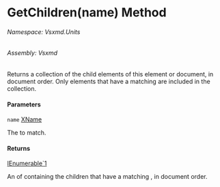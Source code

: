<a name='M-Vsxmd-Units-BaseUnit-GetChildren-System-Xml-Linq-XName-'></a>
# GetChildren(name) Method

###### Namespace:  Vsxmd.Units

###### Assembly:  Vsxmd

Returns a collection of the child elements of this element or document, in document order.
Only elements that have a matching [](https://docs.microsoft.com/dotnet/api/System.Xml.Linq.XName) are included in the collection.

#### Parameters

`name`  [XName](https://docs.microsoft.com/dotnet/api/System.Xml.Linq.XName)  

The [](https://docs.microsoft.com/dotnet/api/System.Xml.Linq.XName) to match.

#### Returns

[IEnumerable\`1](https://docs.microsoft.com/dotnet/api/System.Collections.Generic.IEnumerable-1)



An [](https://docs.microsoft.com/dotnet/api/System.Collections.Generic.IEnumerable-1) of [](https://docs.microsoft.com/dotnet/api/System.Xml.Linq.XElement) containing the children that have a matching [](https://docs.microsoft.com/dotnet/api/System.Xml.Linq.XName), in document order.
